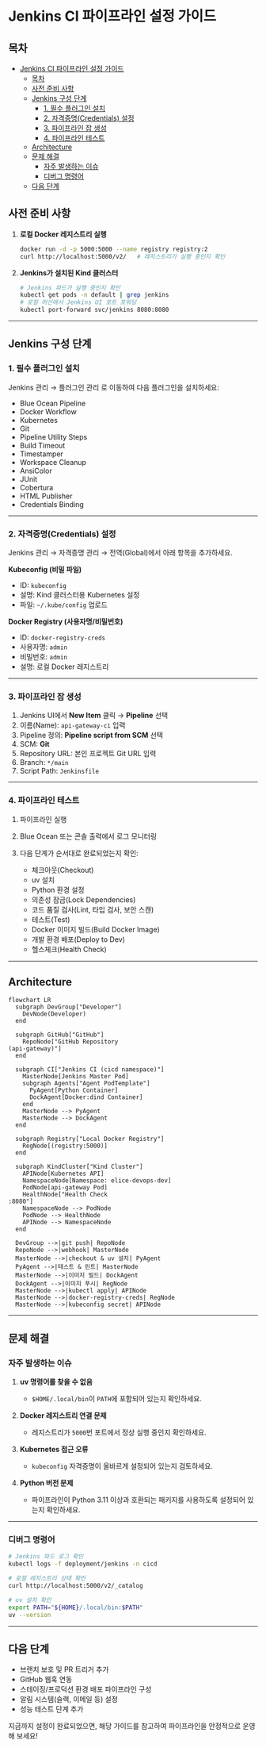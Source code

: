 # Jenkins CI 파이프라인 설정 가이드

## 목차

- [Jenkins CI 파이프라인 설정 가이드](#jenkins-ci-파이프라인-설정-가이드)
  - [목차](#목차)
  - [사전 준비 사항](#사전-준비-사항)
  - [Jenkins 구성 단계](#jenkins-구성-단계)
    - [1. 필수 플러그인 설치](#1-필수-플러그인-설치)
    - [2. 자격증명(Credentials) 설정](#2-자격증명credentials-설정)
    - [3. 파이프라인 잡 생성](#3-파이프라인-잡-생성)
    - [4. 파이프라인 테스트](#4-파이프라인-테스트)
  - [Architecture](#architecture)
  - [문제 해결](#문제-해결)
    - [자주 발생하는 이슈](#자주-발생하는-이슈)
    - [디버그 명령어](#디버그-명령어)
  - [다음 단계](#다음-단계)

## 사전 준비 사항

1. **로컬 Docker 레지스트리 실행**

   ```bash
   docker run -d -p 5000:5000 --name registry registry:2
   curl http://localhost:5000/v2/   # 레지스트리가 실행 중인지 확인
   ```

2. **Jenkins가 설치된 Kind 클러스터**

   ```bash
   # Jenkins 파드가 실행 중인지 확인
   kubectl get pods -n default | grep jenkins
   # 로컬 머신에서 Jenkins UI 포트 포워딩
   kubectl port-forward svc/jenkins 8080:8080
   ```

---

## Jenkins 구성 단계

### 1. 필수 플러그인 설치

Jenkins 관리 → 플러그인 관리 로 이동하여 다음 플러그인을 설치하세요:

* Blue Ocean Pipeline
* Docker Workflow
* Kubernetes
* Git
* Pipeline Utility Steps
* Build Timeout
* Timestamper
* Workspace Cleanup
* AnsiColor
* JUnit
* Cobertura
* HTML Publisher
* Credentials Binding

---

### 2. 자격증명(Credentials) 설정

Jenkins 관리 → 자격증명 관리 → 전역(Global)에서 아래 항목을 추가하세요.

**Kubeconfig (비밀 파일)**

* ID: `kubeconfig`
* 설명: Kind 클러스터용 Kubernetes 설정
* 파일: `~/.kube/config` 업로드

**Docker Registry (사용자명/비밀번호)**

* ID: `docker-registry-creds`
* 사용자명: `admin`
* 비밀번호: `admin`
* 설명: 로컬 Docker 레지스트리

---

### 3. 파이프라인 잡 생성

1. Jenkins UI에서 **New Item** 클릭 → **Pipeline** 선택
2. 이름(Name): `api-gateway-ci` 입력
3. Pipeline 정의: **Pipeline script from SCM** 선택
4. SCM: **Git**
5. Repository URL: 본인 프로젝트 Git URL 입력
6. Branch: `*/main`
7. Script Path: `Jenkinsfile`

---

### 4. 파이프라인 테스트

1. 파이프라인 실행
2. Blue Ocean 또는 콘솔 출력에서 로그 모니터링
3. 다음 단계가 순서대로 완료되었는지 확인:

   * 체크아웃(Checkout)
   * uv 설치
   * Python 환경 설정
   * 의존성 잠금(Lock Dependencies)
   * 코드 품질 검사(Lint, 타입 검사, 보안 스캔)
   * 테스트(Test)
   * Docker 이미지 빌드(Build Docker Image)
   * 개발 환경 배포(Deploy to Dev)
   * 헬스체크(Health Check)

---

## Architecture

```mermaid
flowchart LR
  subgraph DevGroup["Developer"]
    DevNode(Developer)
  end

  subgraph GitHub["GitHub"]
    RepoNode["GitHub Repository
(api-gateway)"]
  end

  subgraph CI["Jenkins CI (cicd namespace)"]
    MasterNode[Jenkins Master Pod]
    subgraph Agents["Agent PodTemplate"]
      PyAgent[Python Container]
      DockAgent[Docker:dind Container]
    end
    MasterNode --> PyAgent
    MasterNode --> DockAgent
  end

  subgraph Registry["Local Docker Registry"]
    RegNode[(registry:5000)]
  end

  subgraph KindCluster["Kind Cluster"]
    APINode[Kubernetes API]
    NamespaceNode[Namespace: elice-devops-dev]
    PodNode[api-gateway Pod]
    HealthNode["Health Check
:8080"]
    NamespaceNode --> PodNode
    PodNode --> HealthNode
    APINode --> NamespaceNode
  end

  DevGroup -->|git push| RepoNode
  RepoNode -->|webhook| MasterNode
  MasterNode -->|checkout & uv 설치| PyAgent
  PyAgent -->|테스트 & 린트| MasterNode
  MasterNode -->|이미지 빌드| DockAgent
  DockAgent -->|이미지 푸시| RegNode
  MasterNode -->|kubectl apply| APINode
  MasterNode -->|docker-registry-creds| RegNode
  MasterNode -->|kubeconfig secret| APINode
```

---

## 문제 해결

### 자주 발생하는 이슈

1. **uv 명령어를 찾을 수 없음**

   * `$HOME/.local/bin`이 `PATH`에 포함되어 있는지 확인하세요.

2. **Docker 레지스트리 연결 문제**

   * 레지스트리가 `5000`번 포트에서 정상 실행 중인지 확인하세요.

3. **Kubernetes 접근 오류**

   * `kubeconfig` 자격증명이 올바르게 설정되어 있는지 검토하세요.

4. **Python 버전 문제**

   * 파이프라인이 Python 3.11 이상과 호환되는 패키지를 사용하도록 설정되어 있는지 확인하세요.

---

### 디버그 명령어

```bash
# Jenkins 파드 로그 확인
kubectl logs -f deployment/jenkins -n cicd

# 로컬 레지스트리 상태 확인
curl http://localhost:5000/v2/_catalog

# uv 설치 확인
export PATH="${HOME}/.local/bin:$PATH"
uv --version
```

---

## 다음 단계

* 브랜치 보호 및 PR 트리거 추가
* GitHub 웹훅 연동
* 스테이징/프로덕션 환경 배포 파이프라인 구성
* 알림 시스템(슬랙, 이메일 등) 설정
* 성능 테스트 단계 추가

지금까지 설정이 완료되었으면, 해당 가이드를 참고하여 파이프라인을 안정적으로 운영해 보세요!

